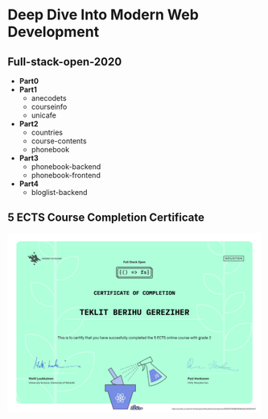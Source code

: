 # Deep Dive Into Modern Web Development 
## Full-stack-open-2020
- **Part0**
- **Part1**
  - anecodets
  - courseinfo
  - unicafe
- **Part2**
  - countries
  - course-contents
  - phonebook
- **Part3**
  - phonebook-backend
  - phonebook-frontend
- **Part4**
  - bloglist-backend

## 5 ECTS Course Completion Certificate

![5 ects certificate](https://github.com/TeklitB/Full-stack-open-2020/blob/master/certificate-fullstack-5ECTS.png)
